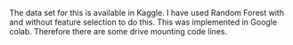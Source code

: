 The data set for this is available in Kaggle. I have used Random Forest with and without feature selection to do this. This was implemented in Google colab. Therefore there are some drive mounting code lines.
